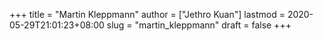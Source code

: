 +++
title = "Martin Kleppmann"
author = ["Jethro Kuan"]
lastmod = 2020-05-29T21:01:23+08:00
slug = "martin_kleppmann"
draft = false
+++
